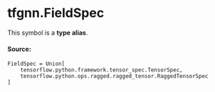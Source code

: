 <div itemscope itemtype="http://developers.google.com/ReferenceObject">
<meta itemprop="name" content="tfgnn.FieldSpec" />
<meta itemprop="path" content="Stable" />
</div>

# tfgnn.FieldSpec

<!-- Insert buttons and diff -->
This symbol is a **type alias**.



#### Source:

<pre class="devsite-click-to-copy prettyprint lang-py tfo-signature-link">
<code>FieldSpec = Union[
    tensorflow.python.framework.tensor_spec.TensorSpec,
    tensorflow.python.ops.ragged.ragged_tensor.RaggedTensorSpec
]
</code></pre>



<!-- Placeholder for "Used in" -->
